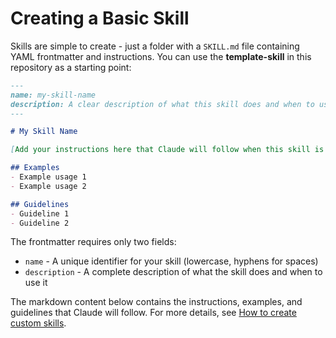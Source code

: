 # Creating a Basic Skill

Skills are simple to create - just a folder with a `SKILL.md` file containing YAML frontmatter and instructions. You can use the **template-skill** in this repository as a starting point:

```markdown
---
name: my-skill-name
description: A clear description of what this skill does and when to use it
---

# My Skill Name

[Add your instructions here that Claude will follow when this skill is active]

## Examples
- Example usage 1
- Example usage 2

## Guidelines
- Guideline 1
- Guideline 2
```

The frontmatter requires only two fields:
- `name` - A unique identifier for your skill (lowercase, hyphens for spaces)
- `description` - A complete description of what the skill does and when to use it

The markdown content below contains the instructions, examples, and guidelines that Claude will follow. For more details, see [How to create custom skills](https://support.claude.com/en/articles/12512198-creating-custom-skills).